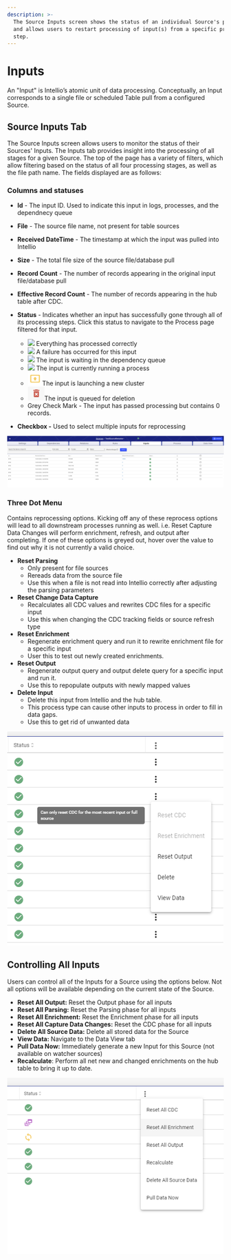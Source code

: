 ```yaml
---
description: >-
  The Source Inputs screen shows the status of an individual Source's processing
  and allows users to restart processing of input(s) from a specific processing
  step.
---
```


# Inputs

An "Input" is Intellio’s atomic unit of data processing. Conceptually, an Input corresponds to a single file or scheduled Table pull from a configured Source.&#x20;

## Source Inputs Tab <a href="#validations-screen" id="validations-screen"></a>

The Source Inputs screen allows users to monitor the status of their Sources' Inputs. The Inputs tab provides insight into the processing of all stages for a given Source. The top of the page has a variety of filters, which allow filtering based on the status of all four processing stages, as well as the file path name. The fields displayed are as follows:

### Columns and statuses

* **Id** - The input ID. Used to indicate this input in logs, processes, and the dependnecy queue
* **File** - The source file name, not present for table sources
* **Received DateTime** - The timestamp at which the input was pulled into Intellio
* **Size** - The total file size of the source file/database pull
* **Record Count** - The number of records appearing in the original input file/database pull
* **Effective Record Count** - The number of records appearing in the hub table after CDC.
*   **Status** - Indicates whether an input has successfully gone through all of its processing steps. Click this status to navigate to the Process page filtered for that input.

    * ![](../../.gitbook/assets/completed.png)  Everything has processed correctly
    * ![](../../.gitbook/assets/failed.png)  A failure has occurred for this input
    * ![](<../../.gitbook/assets/pending (1).png>)  The input is waiting in the dependency queue
    * ![](../../.gitbook/assets/inprogress.png)  The input is currently running a process
    * ![](<../../.gitbook/assets/image (291).png>)The input is launching a new cluster
    * ![](../../.gitbook/assets/delete.png)The input is queued for deletion
    * Grey Check Mark - The input has passed processing but contains 0 records.


* **Checkbox -** Used to select multiple inputs for reprocessing

![The Inputs Page](<../../.gitbook/assets/image (293) (1) (1).png>)

### Three Dot Menu&#x20;

Contains reprocessing options. Kicking off any of these reprocess options will lead to all downstream processes running as well. i.e. Reset Capture Data Changes will perform enrichment, refresh, and output after completing. If one of these options is greyed out, hover over the value to find out why it is not currently a valid choice.

* **Reset Parsing**
  * Only present for file sources
  * Rereads data from the source file
  * Use this when a file is not read into Intellio correctly after adjusting the parsing parameters
* **Reset Change Data Capture**
  * Recalculates all CDC values and rewrites CDC files for a specific input
  * Use this when changing the CDC tracking fields or source refresh type
* **Reset Enrichment**
  * Regenerate enrichment query and run it to rewrite enrichment file for a specific input
  * User this to test out newly created enrichments.
* **Reset Output**
  * Regenerate output query and output delete query for a specific input and run it.
  * Use this to repopulate outputs with newly mapped values
* **Delete Input**
  * Delete this input from Intellio and the hub table.
  * This process type can cause other inputs to process in order to fill in data gaps.
  * Use this to get rid of unwanted data

![Example Menu with Invalid Options](<../../.gitbook/assets/image (289).png>)

## Controlling All Inputs

Users can control all of the Inputs for a Source using the options below. Not all options will be available depending on the current state of the Source.

* **Reset All Output:** Reset the Output phase for all inputs
* **Reset All Parsing:** Reset the Parsing phase for all inputs
* **Reset All Enrichment:** Reset the Enrichment phase for all inputs
* **Reset All Capture Data Changes:** Reset the CDC phase for all inputs
* **Delete All Source Data:** Delete all stored data for the Source
* **View Data:** Navigate to the Data View tab
* **Pull Data Now:** Immediately generate a new Input for this Source (not available on watcher sources)
* **Recalculate**: Perform all net new and changed enrichments on the hub table to bring it up to date.

![Options for all inputs](<../../.gitbook/assets/image (292).png>)

